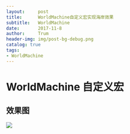 ```yaml
---
layout:     post
title:      WorldMachine自定义宏实现海岸效果
subtitle:   WorldMachine
date:       2017-11-8
author:     Trum
header-img: img/post-bg-debug.png
catalog: true
tags:
- WorldMachine
---
```


# WorldMachine 自定义宏
## 效果图

![](http://mingchuan.wang/img/WM_SnowMountain/1.png)

